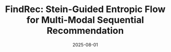 ---
title: "FindRec: Stein-Guided Entropic Flow for Multi-Modal Sequential Recommendation"
collection: publications
permalink: /publication/findrec-kdd25
excerpt: 'Published in KDD 2025 (CCF-A). A novel framework for multi-modal recommendation.'
date: 2025-08-01
venue: 'Proceedings of the 31st ACM SIGKDD Conference on Knowledge Discovery and Data mining (KDD &apos;25)'
paperurl: 'https://arxiv.org/abs/2507.04651' # <--- 替换成真实的链接
citation: "Maolin Wang*, Yutian Xiao*, Binhao Wang*, Sheng Zhang, et al. (2025). &quot;FindRec: Stein-Guided Entropic Flow for Multi-Modal Sequential Recommendation.&quot; <i>KDD &apos;25</i>."
---